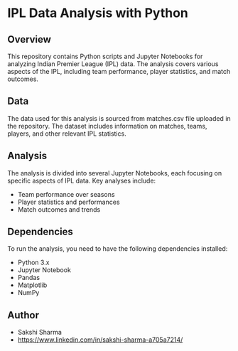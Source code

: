 # IPL Data Analysis with Python

## Overview

This repository contains Python scripts and Jupyter Notebooks for analyzing Indian Premier League (IPL) data. The analysis covers various aspects of the IPL, including team performance, player statistics, and match outcomes.

## Data

The data used for this analysis is sourced from matches.csv file uploaded in the repository. The dataset includes information on matches, teams, players, and other relevant IPL statistics.

## Analysis

The analysis is divided into several Jupyter Notebooks, each focusing on specific aspects of IPL data. Key analyses include:
- Team performance over seasons
- Player statistics and performances
- Match outcomes and trends

## Dependencies

To run the analysis, you need to have the following dependencies installed:

- Python 3.x
- Jupyter Notebook
- Pandas
- Matplotlib
- NumPy

## Author
- Sakshi Sharma
- https://www.linkedin.com/in/sakshi-sharma-a705a7214/
